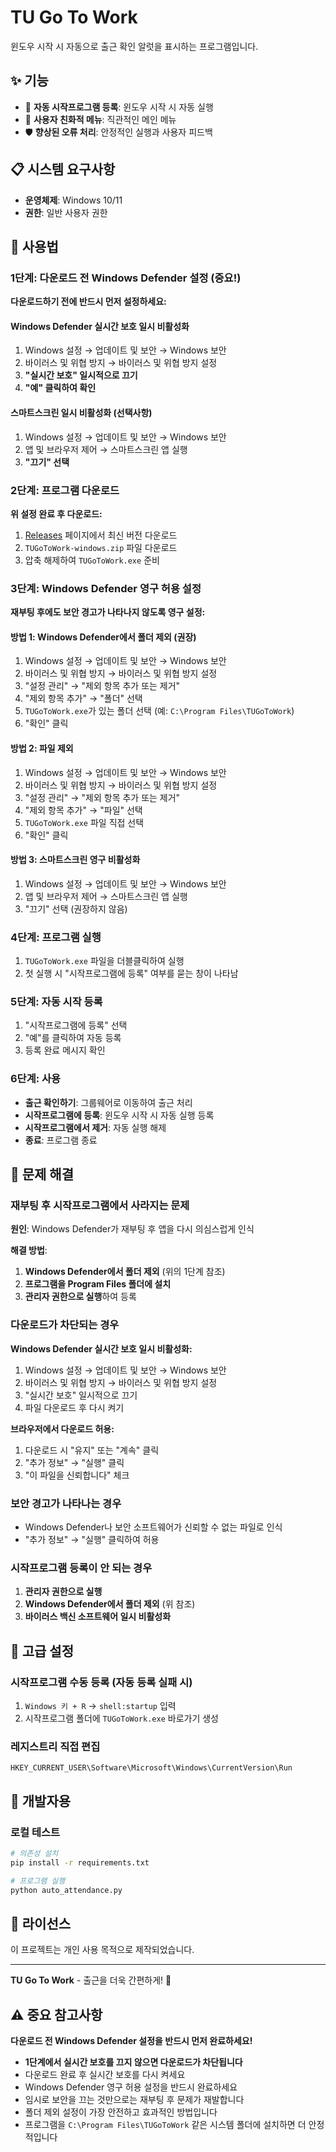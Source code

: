 # TU Go To Work

윈도우 시작 시 자동으로 출근 확인 알럿을 표시하는 프로그램입니다.

## ✨ 기능

- 🚀 **자동 시작프로그램 등록**: 윈도우 시작 시 자동 실행
- 🎯 **사용자 친화적 메뉴**: 직관적인 메인 메뉴
- 🛡️ **향상된 오류 처리**: 안정적인 실행과 사용자 피드백

## 📋 시스템 요구사항

- **운영체제**: Windows 10/11
- **권한**: 일반 사용자 권한

## 📖 사용법

### 1단계: 다운로드 전 Windows Defender 설정 (중요!)

**다운로드하기 전에 반드시 먼저 설정하세요:**

#### Windows Defender 실시간 보호 일시 비활성화
1. Windows 설정 → 업데이트 및 보안 → Windows 보안
2. 바이러스 및 위협 방지 → 바이러스 및 위협 방지 설정
3. **"실시간 보호" 일시적으로 끄기**
4. **"예" 클릭하여 확인**

#### 스마트스크린 일시 비활성화 (선택사항)
1. Windows 설정 → 업데이트 및 보안 → Windows 보안
2. 앱 및 브라우저 제어 → 스마트스크린 앱 실행
3. **"끄기" 선택**

### 2단계: 프로그램 다운로드

**위 설정 완료 후 다운로드:**
1. [Releases](https://github.com/TU-data/TU-go-to-work/releases) 페이지에서 최신 버전 다운로드
2. `TUGoToWork-windows.zip` 파일 다운로드
3. 압축 해제하여 `TUGoToWork.exe` 준비

### 3단계: Windows Defender 영구 허용 설정

**재부팅 후에도 보안 경고가 나타나지 않도록 영구 설정:**

#### 방법 1: Windows Defender에서 폴더 제외 (권장)
1. Windows 설정 → 업데이트 및 보안 → Windows 보안
2. 바이러스 및 위협 방지 → 바이러스 및 위협 방지 설정
3. "설정 관리" → "제외 항목 추가 또는 제거"
4. "제외 항목 추가" → "폴더" 선택
5. `TUGoToWork.exe`가 있는 폴더 선택 (예: `C:\Program Files\TUGoToWork`)
6. "확인" 클릭

#### 방법 2: 파일 제외
1. Windows 설정 → 업데이트 및 보안 → Windows 보안
2. 바이러스 및 위협 방지 → 바이러스 및 위협 방지 설정
3. "설정 관리" → "제외 항목 추가 또는 제거"
4. "제외 항목 추가" → "파일" 선택
5. `TUGoToWork.exe` 파일 직접 선택
6. "확인" 클릭

#### 방법 3: 스마트스크린 영구 비활성화
1. Windows 설정 → 업데이트 및 보안 → Windows 보안
2. 앱 및 브라우저 제어 → 스마트스크린 앱 실행
3. "끄기" 선택 (권장하지 않음)

### 4단계: 프로그램 실행

1. `TUGoToWork.exe` 파일을 더블클릭하여 실행
2. 첫 실행 시 "시작프로그램에 등록" 여부를 묻는 창이 나타남

### 5단계: 자동 시작 등록

1. "시작프로그램에 등록" 선택
2. "예"를 클릭하여 자동 등록
3. 등록 완료 메시지 확인

### 6단계: 사용

- **출근 확인하기**: 그룹웨어로 이동하여 출근 처리
- **시작프로그램에 등록**: 윈도우 시작 시 자동 실행 등록
- **시작프로그램에서 제거**: 자동 실행 해제
- **종료**: 프로그램 종료

## 🚨 문제 해결

### 재부팅 후 시작프로그램에서 사라지는 문제

**원인**: Windows Defender가 재부팅 후 앱을 다시 의심스럽게 인식

**해결 방법**:
1. **Windows Defender에서 폴더 제외** (위의 1단계 참조)
2. **프로그램을 Program Files 폴더에 설치**
3. **관리자 권한으로 실행**하여 등록

### 다운로드가 차단되는 경우

**Windows Defender 실시간 보호 일시 비활성화:**
1. Windows 설정 → 업데이트 및 보안 → Windows 보안
2. 바이러스 및 위협 방지 → 바이러스 및 위협 방지 설정
3. "실시간 보호" 일시적으로 끄기
4. 파일 다운로드 후 다시 켜기

**브라우저에서 다운로드 허용:**
1. 다운로드 시 "유지" 또는 "계속" 클릭
2. "추가 정보" → "실행" 클릭
3. "이 파일을 신뢰합니다" 체크

### 보안 경고가 나타나는 경우

- Windows Defender나 보안 소프트웨어가 신뢰할 수 없는 파일로 인식
- "추가 정보" → "실행" 클릭하여 허용

### 시작프로그램 등록이 안 되는 경우

1. **관리자 권한으로 실행**
2. **Windows Defender에서 폴더 제외** (위 참조)
3. **바이러스 백신 소프트웨어 일시 비활성화**

## 🔧 고급 설정

### 시작프로그램 수동 등록 (자동 등록 실패 시)

1. `Windows 키 + R` → `shell:startup` 입력
2. 시작프로그램 폴더에 `TUGoToWork.exe` 바로가기 생성

### 레지스트리 직접 편집

```
HKEY_CURRENT_USER\Software\Microsoft\Windows\CurrentVersion\Run
```

## 📝 개발자용

### 로컬 테스트
```bash
# 의존성 설치
pip install -r requirements.txt

# 프로그램 실행
python auto_attendance.py
```

## 📄 라이선스

이 프로젝트는 개인 사용 목적으로 제작되었습니다.

---

**TU Go To Work** - 출근을 더욱 간편하게! 🚀

## ⚠️ 중요 참고사항

**다운로드 전 Windows Defender 설정을 반드시 먼저 완료하세요!**
- **1단계에서 실시간 보호를 끄지 않으면 다운로드가 차단됩니다**
- 다운로드 완료 후 실시간 보호를 다시 켜세요
- Windows Defender 영구 허용 설정을 반드시 완료하세요
- 임시로 보안을 끄는 것만으로는 재부팅 후 문제가 재발합니다
- 폴더 제외 설정이 가장 안전하고 효과적인 방법입니다
- 프로그램을 `C:\Program Files\TUGoToWork` 같은 시스템 폴더에 설치하면 더 안정적입니다
